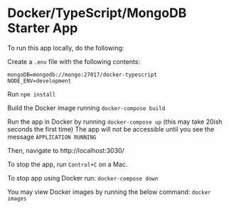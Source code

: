 # Docker/TypeScript/MongoDB Starter App

To run this app locally, do the following:

Create a `.env` file with the following contents:
```
mongoDB=mongodb://mongo:27017/docker-typescript  
NODE_ENV=development
```

Run `npm install`

Build the Docker image running `docker-compose build`

Run the app in Docker by running `docker-compose up` (this may take 20ish seconds the first time)
The app will not be accessible until you see the message `APPLICATION RUNNING` 

Then, navigate to http://localhost:3030/

To stop the app, run `Control+C` on a Mac.

To stop app using Docker run:
`docker-compose down`

You may view Docker images by running the below command:
`docker images`
